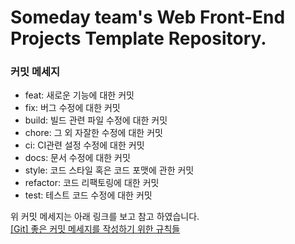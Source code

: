 # Someday team's Web Front-End Projects Template Repository.

### 커밋 메세지
* feat: 새로운 기능에 대한 커밋
* fix: 버그 수정에 대한 커밋
* build: 빌드 관련 파일 수정에 대한 커밋
* chore: 그 외 자잘한 수정에 대한 커밋
* ci: CI관련 설정 수정에 대한 커밋
* docs: 문서 수정에 대한 커밋
* style: 코드 스타일 혹은 코드 포맷에 관한 커밋
* refactor: 코드 리팩토링에 대한 커밋
* test: 테스트 코드 수정에 대한 커밋

위 커밋 메세지는 아래 링크를 보고 참고 하였습니다.  
[[Git] 좋은 커밋 메세지를 작성하기 위한 규칙들](https://beomseok95.tistory.com/328)